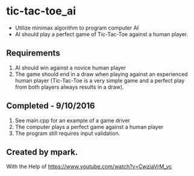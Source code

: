 # tic-tac-toe_ai

- Utilize minimax algorithm to program computer AI
- AI should play a perfect game of Tic-Tac-Toe against a human player.

Requirements
--------------------------------------------------------
1. AI should win against a novice human player
2. The game should end in a draw when playing against an experienced human player (Tic-Tac-Toe is a very simple game and a perfect play from both players always results in a draw).


Completed - 9/10/2016
--------------------------------------------------------
1. See main.cpp for an example of a game driver
2. The computer plays a perfect game against a human player
3. The program still requires input validation.


Created by mpark.
--------------------------------------------------------
With the Help of https://www.youtube.com/watch?v=CwziaVrM_vc

